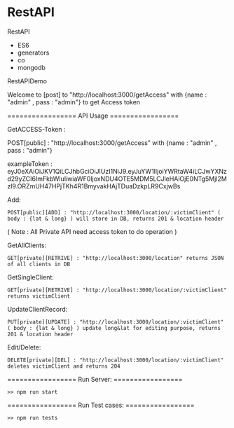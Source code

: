 # RestAPI

RestAPI 
- ES6
- generators
- co 
- mongodb


RestAPIDemo

Welcome to [post] to "http://localhost:3000/getAccess" with {name : "admin" , pass : "admin"} to get Access token

================= API Usage =================

GetACCESS-Token :

POST[public] : "http://localhost:3000/getAccess" with {name : "admin" , pass : "admin"}

exampleToken : eyJ0eXAiOiJKV1QiLCJhbGciOiJIUzI1NiJ9.eyJuYW1lIjoiYWRtaW4iLCJwYXNzd29yZCI6ImFkbWluIiwiaWF0IjoxNDU4OTE5MDM5LCJleHAiOjE0NTg5MjI2Mzl9.ORZmUH47HPjTKh4R1BmyvakHAjTDuaDzkpLR9CxjwBs

Add:

```
POST[public][ADD] : "http://localhost:3000/location/:victimClient" ( body : {lat & long} ) will store in DB, returns 201 & location header
```

( Note : All Private API need access token to do operation )

GetAllClients:
```
GET[private][RETRIVE] : "http://localhost:3000/location" returns JSON of all clients in DB
```
GetSingleClient:
```
GET[private][RETRIVE] : "http://localhost:3000/location/:victimClient" returns victimClient
```
UpdateClientRecord:
```
PUT[private][UPDATE] : "http://localhost:3000/location/:victimClient" ( body : {lat & long} ) update long&lat for editing purpose, returns 201 & location header
```
Edit/Delete:
```
DELETE[private][DEL] : "http://localhost:3000/location/:victimClient" deletes victimClient and returns 204
```

================= Run Server: =================
```
>> npm run start
```

================= Run Test cases: =================
```
>> npm run tests
```
